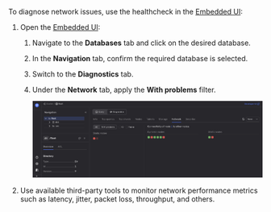 To diagnose network issues, use the healthcheck in the [Embedded UI](../../../../../reference/embedded-ui/index.md):

1. Open the [Embedded UI](../../../../../reference/embedded-ui/index.md):

    1. Navigate to the **Databases** tab and click on the desired database.

    1. In the **Navigation** tab, confirm the required database is selected.

    1. Switch to the **Diagnostics** tab.

    1. Under the **Network** tab, apply the **With problems** filter.

        ![](../_assets/diagnostics-network.png)

2. Use available third-party tools to monitor network performance metrics such as latency, jitter, packet loss, throughput, and others.
